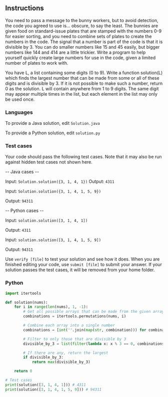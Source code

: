 
## Instructions

You need to pass a message to the bunny workers, but to avoid detection, the code you agreed to use is... obscure, to say the least. The bunnies are given food on standard-issue plates that are stamped with the numbers 0-9 for easier sorting, and you need to combine sets of plates to create the numbers in the code. The signal that a number is part of the code is that it is divisible by 3. You can do smaller numbers like 15 and 45 easily, but bigger numbers like 144 and 414 are a little trickier. Write a program to help yourself quickly create large numbers for use in the code, given a limited number of plates to work with.

You have L, a list containing some digits (0 to 9). Write a function solution(L) which finds the largest number that can be made from some or all of these digits and is divisible by 3. If it is not possible to make such a number, return 0 as the solution. L will contain anywhere from 1 to 9 digits.  The same digit may appear multiple times in the list, but each element in the list may only be used once.

### Languages

To provide a Java solution, edit `Solution.java`

To provide a Python solution, edit `solution.py`

### Test cases

Your code should pass the following test cases.
Note that it may also be run against hidden test cases not shown here.

-- Java cases --

Input:
`Solution.solution({3, 1, 4, 1})`
Output:
    `4311`

Input:
`Solution.solution({3, 1, 4, 1, 5, 9})`

Output:
    `94311`

-- Python cases --

Input:
`solution.solution([3, 1, 4, 1])`

Output:
    `4311`

Input:
`solution.solution([3, 1, 4, 1, 5, 9])`

Output:
    `94311`

Use `verify [file]` to test your solution and see how it does. When you are finished editing your code, use `submit [file]` to submit your answer. If your solution passes the test cases, it will be removed from your home folder.

### Python

```py
import itertools

def solution(nums):
    for i in range(len(nums), 1, -1):
        # Get all possible arrays that can be made from the given array
        combinations = itertools.permutations(nums, i)

        # Combine each array into a single number
        combinations = [int(''.join(map(str, combination))) for combination in combinations]

        # Filter to only those that are divisible by 3
        divisible_by_3 = list(filter(lambda x: x % 3 == 0, combinations))

        # If there are any, return the largest
        if divisible_by_3:
            return max(divisible_by_3)

    return 0

# Test cases
print(solution([3, 1, 4, 1])) # 4311
print(solution([3, 1, 4, 1, 5, 9])) # 94311
```
